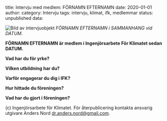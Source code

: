 title: Intervju med medlem: FÖRNAMN EFTERNAMN
date: 2020-01-01
author:
category: Intervju
tags: intervju, klimat, ifk, medlemmar
status: unpublished
data:

<div class="post-image-left">
    <img alt="Bild av intervjuobjekt" src="data/INTERVJUBILD" />
    <em>FÖRNAMN EFTERNAMN i SAMMANHANG vid DATUM.</em>
</div>

**FÖRNAMN EFTERNAMN är medlem i Ingenjörsarbete För Klimatet sedan DATUM.**

**Vad har du för yrke?**

**Vilken utbildning har du?**

**Varför engagerar du dig i IFK?**

**Hur hittade du föreningen?**

**Vad har du gjort i föreningen?**

(c) Ingenjörsarbete för Klimatet. För återpublicering kontakta ansvarig utgivare
Anders Nord [dr.anders.nord@gmail.com](mailto:dr.anders.nord@gmail.com).
